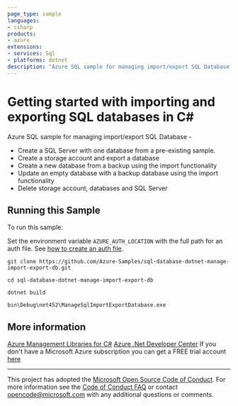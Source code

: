 ```yaml
---
page_type: sample
languages:
- csharp
products:
- azure
extensions:
- services: Sql
- platforms: dotnet
description: "Azure SQL sample for managing import/export SQL Database."
---
```


# Getting started with importing and exporting SQL databases in C# #

 Azure SQL sample for managing import/export SQL Database -
  - Create a SQL Server with one database from a pre-existing sample.
  - Create a storage account and export a database
  - Create a new database from a backup using the import functionality
  - Update an empty database with a backup database using the import functionality
  - Delete storage account, databases and SQL Server


## Running this Sample ##

To run this sample:

Set the environment variable `AZURE_AUTH_LOCATION` with the full path for an auth file. See [how to create an auth file](https://github.com/Azure/azure-libraries-for-net/blob/master/AUTH.md).

    git clone https://github.com/Azure-Samples/sql-database-dotnet-manage-import-export-db.git

    cd sql-database-dotnet-manage-import-export-db

    dotnet build

    bin\Debug\net452\ManageSqlImportExportDatabase.exe

## More information ##

[Azure Management Libraries for C#](https://github.com/Azure/azure-sdk-for-net/tree/Fluent)
[Azure .Net Developer Center](https://azure.microsoft.com/en-us/develop/net/)
If you don't have a Microsoft Azure subscription you can get a FREE trial account [here](http://go.microsoft.com/fwlink/?LinkId=330212)

---

This project has adopted the [Microsoft Open Source Code of Conduct](https://opensource.microsoft.com/codeofconduct/). For more information see the [Code of Conduct FAQ](https://opensource.microsoft.com/codeofconduct/faq/) or contact [opencode@microsoft.com](mailto:opencode@microsoft.com) with any additional questions or comments.
